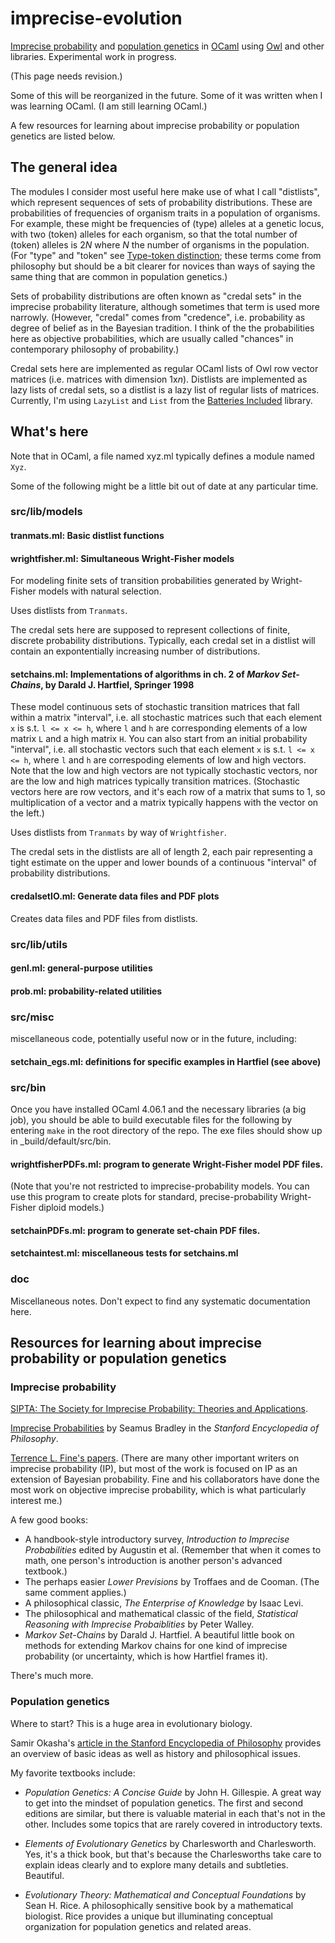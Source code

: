 imprecise-evolution
===

[Imprecise
probability](https://en.wikipedia.org/wiki/Imprecise_probability) and
[population genetics](https://en.wikipedia.org/wiki/Population_genetics) in [OCaml](http://ocaml.org/) using
[Owl](https://github.com/ryanrhymes/owl) and other libraries.
Experimental work in progress.

(This page needs revision.)

Some of this will be reorganized in the future.  Some of it was
written when I was learning OCaml.  (I am still learning OCaml.)

A few resources for learning about imprecise probability or population
genetics are listed below.

## The general idea

The modules I consider most useful here make use of what I call
"distlists", which represent sequences of sets of probability
distributions.  These are probabilities of frequencies of organism
traits in a population of organisms.  For example, these might be
frequencies of (type) alleles at a genetic locus, with two (token)
alleles for each organism, so that the total number of (token) alleles
is 2*N* where *N* the number of organisms in the population. (For
"type" and "token" see [Type-token
distinction](https://en.wikipedia.org/wiki/Type%E2%80%93token_distinction);
these terms come from philosophy but should be a bit clearer for
novices than ways of saying the same thing that are common in
population genetics.)

Sets of probability distributions are often known as "credal sets" in
the imprecise probability literature, although sometimes that term is
used more narrowly.  (However, "credal" comes from "credence", i.e.
probability as degree of belief as in the Bayesian tradition.  I think
of the the probabilities here as objective probabilities, which are
usually called "chances" in contemporary philosophy of probability.)

Credal sets here are implemented as regular OCaml lists of Owl row
vector matrices (i.e. matrices with dimension 1x*n*).  Distlists are
implemented as lazy lists of credal sets, so a distlist is a lazy list
of regular lists of matrices.  Currently, I'm using `LazyList` and
`List` from the [Batteries
Included](http://batteries.forge.ocamlcore.org) library.  

## What's here

Note that in OCaml, a file named xyz.ml typically defines a module
named `Xyz`.

Some of the following might be a little bit out of date at any
particular time.

### src/lib/models

#### tranmats.ml: Basic distlist functions

#### wrightfisher.ml: Simultaneous Wright-Fisher models

For modeling finite sets of transition probabilities generated by
Wright-Fisher models with natural selection.  

Uses distlists from `Tranmats`.

The credal sets here are supposed to represent collections of finite,
discrete probability distributions.  Typically, each credal set in a
distlist will contain an expontentially increasing number of
distributions.

#### setchains.ml: Implementations of algorithms in ch. 2 of *Markov Set-Chains*, by Darald J. Hartfiel, Springer 1998

These model continuous sets of stochastic transition matrices that fall
within a matrix "interval", i.e. all stochastic matrices such that each
element `x` is s.t. `l <= x <= h`, where `l` and `h` are corresponding
elements of a low matrix `L` and a high matrix `H`.
You can also start from an initial probability "interval", i.e. all
stochastic vectors such that each element `x` is s.t. `l <= x <= h`,
where `l` and `h` are correspoding elements of low and high vectors.
Note that the low and high vectors are not typically stochastic vectors,
nor are the low and high matrices typically transition matrices.
(Stochastic vectors here are row vectors, and it's each row of a matrix that
sums to 1, so multiplication of a vector and a matrix typically
happens with the vector on the left.)

Uses distlists from `Tranmats` by way of `Wrightfisher`.

The credal sets in the distlists are all of length 2, each pair
representing a tight estimate on the upper and lower bounds of a
continuous "interval" of probability distributions.

#### credalsetIO.ml: Generate data files and PDF plots

Creates data files and PDF files from distlists.

### src/lib/utils

#### genl.ml: general-purpose utilities    
#### prob.ml: probability-related utilities


### src/misc
miscellaneous code, potentially useful now or in the future,
including:

#### setchain_egs.ml: definitions for specific examples in Hartfiel (see above)


### src/bin

Once you have installed OCaml 4.06.1 and the necessary libraries (a
big job), you should be able to build executable files for the
following by entering `make` in the root directory of the repo.
The exe files should show up in _build/default/src/bin.

#### wrightfisherPDFs.ml: program to generate Wright-Fisher model PDF files.
(Note that you're not restricted to imprecise-probability models.  You
can use this program to create plots for standard, precise-probability
Wright-Fisher diploid models.)

#### setchainPDFs.ml: program to generate set-chain PDF files.

#### setchaintest.ml: miscellaneous tests for setchains.ml



### doc

Miscellaneous notes.  Don't expect to find any systematic
documentation here.


## Resources for learning about imprecise probability or population genetics

### Imprecise probability

[SIPTA: The Society for Imprecise Probability: Theories and
Applications](http://www.sipta.org).

[Imprecise
Probabilities](https://plato.stanford.edu/entries/imprecise-probabilities)
by Seamus Bradley in the *Stanford Encyclopedia of Philosophy*.

[Terrence L. Fine's
papers](https://scholar.google.com/citations?user=CKPeC3IAAAAJ&hl=en).
(There are many other important writers on imprecise probability (IP),
but most of the work is focused on IP as an extension of Bayesian
probability.  Fine and his collaborators have done the most work on
objective imprecise probability, which is what particularly interest me.)

A few good books:

* A handbook-style introductory survey, *Introduction
to Imprecise Probabilities* edited by Augustin et al.  (Remember that
when it comes to math, one person's introduction is another person's
advanced textbook.)
* The perhaps easier *Lower Previsions* by Troffaes and de Cooman.
  (The same comment applies.)
* A philosophical classic, *The Enterprise of Knowledge* by Isaac
  Levi.
* The philosophical and mathematical classic of the field, *Statistical
Reasoning with Imprecise Probaiblities* by Peter Walley.
* *Markov Set-Chains* by Darald J. Hartfiel. A beautiful little book on
methods for extending Markov chains for one kind of imprecise probability
(or uncertainty, which is how Hartfiel frames it).

There's much more.

### Population genetics

Where to start?  This is a huge area in evolutionary biology.

Samir Okasha's [article in the Stanford Encyclopedia of
Philosophy](https://plato.stanford.edu/entries/population-genetics)
provides an overview of basic ideas as well as history and philosophical
issues.

My favorite textbooks include:

* *Population Genetics: A Concise Guide* by John H. Gillespie.  A
great way to get into the mindset of population genetics.  The first
and second editions are similar, but there is valuable material in
each that's not in the other.  Includes some topics that are rarely
covered in introductory texts.

* *Elements of Evolutionary Genetics* by Charlesworth and
Charlesworth.  Yes, it's a thick book, but that's because the
Charlesworths take care to explain ideas clearly and to explore
many details and subtleties.  Beautiful.

* *Evolutionary Theory: Mathematical and Conceptual Foundations* by
Sean H. Rice.  A philosophically sensitive book by a mathematical
biologist.  Rice provides a unique but illuminating conceptual
organization for population genetics and related areas.
